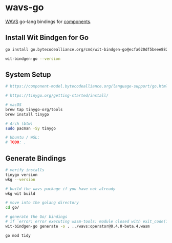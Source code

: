 # wavs-go

[WAVS](https://wavs.xyz) go-lang bindings for [components](https://github.com/Lay3rLabs/wavs-foundry-template).

## Install Wit Bindgen for Go

```bash
go install go.bytecodealliance.org/cmd/wit-bindgen-go@ecfa620df5beee882fb7be0740959e5dfce9ae26

wit-bindgen-go --version
```

## System Setup

```bash
# https://component-model.bytecodealliance.org/language-support/go.html

# https://tinygo.org/getting-started/install/

# macOS
brew tap tinygo-org/tools
brew install tinygo

# Arch (btw)
sudo pacman -Sy tinygo

# Ubuntu / WSL:
# TODO: .
```

## Generate Bindings

```bash
# verify installs
tinygo version
wkg --version

# build the wavs package if you have not already
wkg wit build

# move into the golang directory
cd go/

# generate the Go/ bindings
# if `error: error executing wasm-tools: module closed with exit_code(1)`, set WAVS_PACKAGE
wit-bindgen-go generate -o . ../wavs:operator@0.4.0-beta.4.wasm

go mod tidy
```
